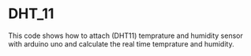 # DHT_11

This code shows how to attach (DHT11) temprature and humidity sensor with arduino uno and calculate the real time temprature and humidity.
